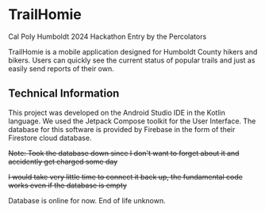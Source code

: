 # TrailHomie 
Cal Poly Humboldt 2024 Hackathon Entry by the Percolators

TrailHomie is a mobile application designed for Humboldt County hikers and bikers.
Users can quickly see the current status of popular trails and just as easily send reports of their own.

## Technical Information
This project was developed on the Android Studio IDE in the Kotlin language. We used the Jetpack Compose toolkit for the User Interface.
The database for this software is provided by Firebase in the form of their Firestore cloud database.

~~Note: Took the database down since I don't want to forget about it and accidently get charged some day~~

~~I would take very little time to connect it back up, the fundamental code works even if the database is empty~~

Database is online for now. End of life unknown. 